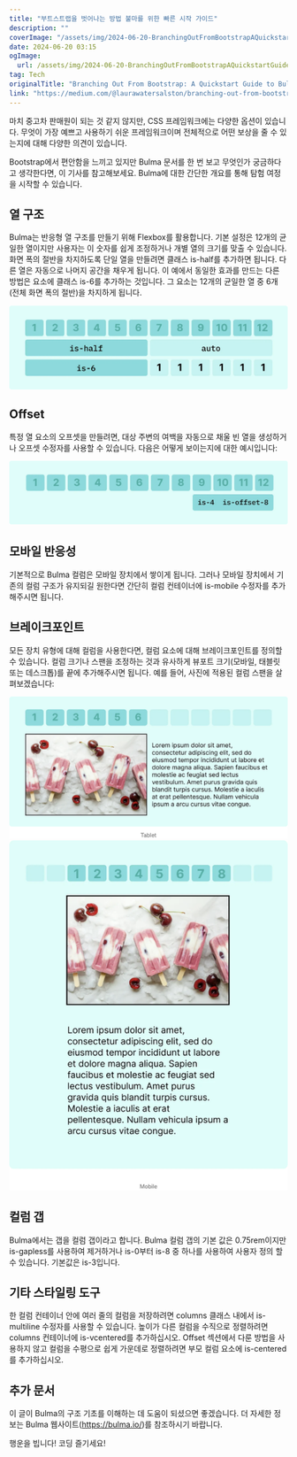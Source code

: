 ```yaml
---
title: "부트스트랩을 벗어나는 방법 불마를 위한 빠른 시작 가이드"
description: ""
coverImage: "/assets/img/2024-06-20-BranchingOutFromBootstrapAQuickstartGuidetoBulma_0.png"
date: 2024-06-20 03:15
ogImage: 
  url: /assets/img/2024-06-20-BranchingOutFromBootstrapAQuickstartGuidetoBulma_0.png
tag: Tech
originalTitle: "Branching Out From Bootstrap: A Quickstart Guide to Bulma"
link: "https://medium.com/@laurawatersalston/branching-out-from-bootstrap-a-quickstart-guide-to-bulma-eaa9950ab3e1"
---
```



마치 중고차 판매원이 되는 것 같지 않지만, CSS 프레임워크에는 다양한 옵션이 있습니다. 무엇이 가장 예쁘고 사용하기 쉬운 프레임워크이며 전체적으로 어떤 보상을 줄 수 있는지에 대해 다양한 의견이 있습니다.

Bootstrap에서 편안함을 느끼고 있지만 Bulma 문서를 한 번 보고 무엇인가 궁금하다고 생각한다면, 이 기사를 참고해보세요. Bulma에 대한 간단한 개요를 통해 탐험 여정을 시작할 수 있습니다.

## 열 구조

Bulma는 반응형 열 구조를 만들기 위해 Flexbox를 활용합니다. 기본 설정은 12개의 균일한 열이지만 사용자는 이 숫자를 쉽게 조정하거나 개별 열의 크기를 맞출 수 있습니다. 화면 폭의 절반을 차지하도록 단일 열을 만들려면 클래스 is-half를 추가하면 됩니다. 다른 열은 자동으로 나머지 공간을 채우게 됩니다. 이 예에서 동일한 효과를 만드는 다른 방법은 요소에 클래스 is-6를 추가하는 것입니다. 그 요소는 12개의 균일한 열 중 6개(전체 화면 폭의 절반)을 차지하게 됩니다.

<div class="content-ad"></div>


![Offset](/assets/img/2024-06-20-BranchingOutFromBootstrapAQuickstartGuidetoBulma_0.png)

## Offset

특정 열 요소의 오프셋을 만들려면, 대상 주변의 여백을 자동으로 채울 빈 열을 생성하거나 오프셋 수정자를 사용할 수 있습니다. 다음은 어떻게 보이는지에 대한 예시입니다:

![Offset Example](/assets/img/2024-06-20-BranchingOutFromBootstrapAQuickstartGuidetoBulma_1.png)


<div class="content-ad"></div>

## 모바일 반응성

기본적으로 Bulma 컬럼은 모바일 장치에서 쌓이게 됩니다. 그러나 모바일 장치에서 기존의 컬럼 구조가 유지되길 원한다면 간단히 컬럼 컨테이너에 is-mobile 수정자를 추가해주시면 됩니다.

## 브레이크포인트

모든 장치 유형에 대해 컬럼을 사용한다면, 컬럼 요소에 대해 브레이크포인트를 정의할 수 있습니다. 컬럼 크기나 스팬을 조정하는 것과 유사하게 뷰포트 크기(모바일, 태블릿 또는 데스크톱)를 끝에 추가해주시면 됩니다. 예를 들어, 사진에 적용된 컬럼 스팬을 살펴보겠습니다:

<div class="content-ad"></div>


<div class="columns">   
  <div id=”popsiclePhoto” class="column 
   is-4-desktop is-6-tablet is-8-mobile/>


<img src="/assets/img/2024-06-20-BranchingOutFromBootstrapAQuickstartGuidetoBulma_2.png" />

<img src="/assets/img/2024-06-20-BranchingOutFromBootstrapAQuickstartGuidetoBulma_3.png" />

<img src="/assets/img/2024-06-20-BranchingOutFromBootstrapAQuickstartGuidetoBulma_4.png" />


<div class="content-ad"></div>

## 컬럼 갭

Bulma에서는 갭을 컬럼 갭이라고 합니다. Bulma 컬럼 갭의 기본 값은 0.75rem이지만 is-gapless를 사용하여 제거하거나 is-0부터 is-8 중 하나를 사용하여 사용자 정의 할 수 있습니다. 기본값은 is-3입니다.

## 기타 스타일링 도구

한 컬럼 컨테이너 안에 여러 줄의 컬럼을 저장하려면 columns 클래스 내에서 is-multiline 수정자를 사용할 수 있습니다. 높이가 다른 컬럼을 수직으로 정렬하려면 columns 컨테이너에 is-vcentered를 추가하십시오. Offset 섹션에서 다룬 방법을 사용하지 않고 컬럼을 수평으로 쉽게 가운데로 정렬하려면 부모 컬럼 요소에 is-centered를 추가하십시오.

<div class="content-ad"></div>

## 추가 문서

이 글이 Bulma의 구조 기초를 이해하는 데 도움이 되셨으면 좋겠습니다. 더 자세한 정보는 Bulma 웹사이트(https://bulma.io/)를 참조하시기 바랍니다.

행운을 빕니다! 코딩 즐기세요!